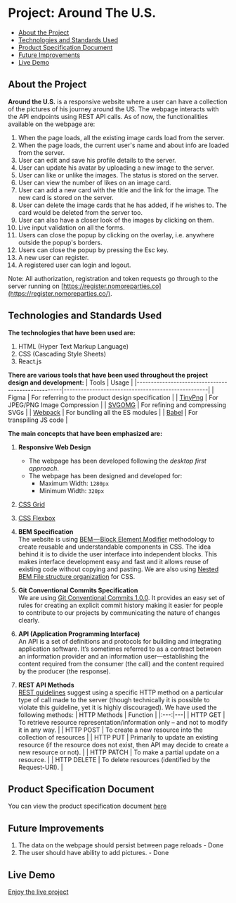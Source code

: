 <!-- omit in toc -->
# Project: Around The U.S.
- [About the Project](#about-the-project)
- [Technologies and Standards Used](#technologies-and-standards-used)
- [Product Specification Document](#product-specification-document)
- [Future Improvements](#future-improvements)
- [Live Demo](#live-demo)

## About the Project

**Around the U.S.** is a responsive website where a user can have a collection of the pictures of his journey around the US. The webpage interacts with the API endpoints using REST API calls. As of now, the functionalities available on the webpage are:
1. When the page loads, all the existing image cards load from the server.
2. When the page loads, the current user's name and about info are loaded from the server.
3. User can edit and save his profile details to the server.
4. User can update his avatar by uploading a new image to the server.
5. User can like or unlike the images. The status is stored on the server.
6. User can view the number of likes on an image card.
7. User can add a new card with the title and the link for the image. The new card is stored on the server.
8. User can delete the image cards that he has added, if he wishes to. The card would be deleted from the server too.
9. User can also have a closer look of the images by clicking on them.
10. Live input validation on all the forms.
11. Users can close the popup by clicking on the overlay, i.e. anywhere outside the popup's borders.
12. Users can close the popup by pressing the Esc key.
13. A new user can register.
14. A registered user can login and logout.

Note: All authorization, registration and token requests go through to the server running on [https://register.nomoreparties.co](https://register.nomoreparties.co/).

## Technologies and Standards Used
**The technologies that have been used are:**
1. HTML (Hyper Text Markup Language)
2. CSS (Cascading Style Sheets)
3. React.js

**There are various tools that have been used throughout the project design and development:**
| Tools                                             | Usage                                             |
|---------------------------------------------------|---------------------------------------------------|
| Figma                                             | For referring to the product design specification |
| [TinyPng](https://tinypng.com/)                   | For JPEG/PNG Image Compression                    |
| [SVGOMG](https://jakearchibald.github.io/svgomg/) | For refining and compressing SVGs                 |
| [Webpack](https://webpack.js.org/)                | For bundling all the ES modules                   |
| [Babel](https://babeljs.io/)                      | For transpiling JS code                           |

**The main concepts that have been emphasized are:**
1. **Responsive Web Design**
    - The webpage has been developed following the *desktop first approach*.
    - The webpage has been designed and developed for:  
        - Maximum Width: `1280px`
        - Minimum Width: `320px`

2. [CSS Grid](https://css-tricks.com/snippets/css/complete-guide-grid/)
3. [CSS Flexbox](https://css-tricks.com/snippets/css/a-guide-to-flexbox/)
4. **BEM Specification**  
  The website is using [BEM — Block Element Modifier](https://en.bem.info/methodology/quick-start/) methodology to create reusable and understandable components in CSS. The idea behind it is to divide the user interface into independent blocks. This makes interface development easy and fast and it allows reuse of existing code without copying and pasting. We are also using [Nested BEM File structure organization](https://en.bem.info/methodology/filestructure/#nested) for CSS.  

5. **Git Conventional Commits Specification**  
  We are using [Git Conventional Commits 1.0.0](https://www.conventionalcommits.org/en/v1.0.0/). It provides an easy set of rules for creating an explicit commit history making it easier for people to contribute to our projects by communicating the nature of changes clearly.

6. **API (Application Programming Interface)**  
   An API is a set of definitions and protocols for building and integrating application software. It’s sometimes referred to as a contract between an information provider and an information user—establishing the content required from the consumer (the call) and the content required by the producer (the response).

7. **REST API Methods**  
   [REST guidelines](https://restfulapi.net/http-methods/) suggest using a specific HTTP method on a particular type of call made to the server (though technically it is possible to violate this guideline, yet it is highly discouraged). We have used the following methods:
    | HTTP Methods | Function |
    |:---:|---|
    | HTTP GET | To retrieve resource representation/information only – and not to modify it in any way. |
    | HTTP POST | To create a new resource into the collection of resources |
    | HTTP PUT | Primarily to update an existing resource (if the resource does not exist, then API may decide to create a new resource or not). |
    | HTTP PATCH | To make a partial update on a resource. |
    | HTTP DELETE | To delete resources (identified by the Request-URI). |

## Product Specification Document
You can view the product specification document [here](https://www.figma.com/file/yXGGl4EnWYEPzGJU2dSJ1L/Sprint-14%3A-Registration-and-Authorization?node-id=0%3A1)

## Future Improvements
1. The data on the webpage should persist between page reloads - Done
2. The user should have ability to add pictures. - Done

## Live Demo
[Enjoy the live project](https://5hraddha.github.io/react-around-auth/)
